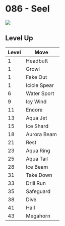 # 086 - Seel
![][086]

## Level Up

Level | Move
---   | ---
  1   | Headbutt
  1   | Growl
  1   | Fake Out
  1   | Icicle Spear
  6   | Water Sport
  9   | Icy Wind
 11   | Encore
 13   | Aqua Jet
 15   | Ice Shard
 18   | Aurora Beam
 21   | Rest
 23   | Aqua Ring
 25   | Aqua Tail
 28   | Ice Beam
 31   | Take Down
 33   | Drill Run
 35   | Safeguard
 38   | Dive
 41   | Hail
 43   | Megahorn



[086]: /img/pokemon/086.png
